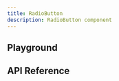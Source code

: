 ```yaml
---
title: RadioButton
description: RadioButton component
---
```


<script lang="ts">
    import {RadioButton} from '$lib';
    import {docRadioButtonPropsDefs} from '$lib/components/RadioButton/RadioButton.props.js';
    import ApiReference from '$lib-doc/components/ApiReference.svelte';
    import Playground from '$lib-doc/components/Playground.svelte';
    import PlaygroundForm from '$lib-doc/components/PlaygroundForm.svelte';

    let props = {}
</script>

## Playground

<Playground>
    <RadioButton slot="component" {...props}/>
    <PlaygroundForm slot="form" bind:props schema={docRadioButtonPropsDefs} />
</Playground>

## API Reference

<ApiReference data={docRadioButtonPropsDefs}></ApiReference>
